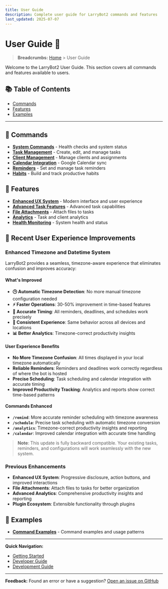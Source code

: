 ```yaml
---
title: User Guide
description: Complete user guide for LarryBot2 commands and features
last_updated: 2025-07-07
---
```


# User Guide 👥

> **Breadcrumbs:** [Home](../../README.md) > User Guide

Welcome to the LarryBot2 User Guide. This section covers all commands and features available to users.

## 📚 Table of Contents
- [Commands](#commands)
- [Features](#features)
- [Examples](#examples)

---

## 📝 Commands
- **[System Commands](commands/system-commands.md)** - Health checks and system status
- **[Task Management](commands/task-management.md)** - Create, edit, and manage tasks
- **[Client Management](commands/client-management.md)** - Manage clients and assignments
- **[Calendar Integration](commands/calendar-integration.md)** - Google Calendar sync
- **[Reminders](commands/reminders.md)** - Set and manage task reminders
- **[Habits](commands/habits.md)** - Build and track productive habits

## 🚀 Features
- **[Enhanced UX System](features/enhanced-ux.md)** - Modern interface and user experience
- **[Advanced Task Features](features/advanced-tasks.md)** - Advanced task capabilities
- **[File Attachments](features/file-attachments.md)** - Attach files to tasks
- **[Analytics](features/analytics.md)** - Task and client analytics
- **[Health Monitoring](features/health-monitoring.md)** - System health and status

## 🚀 Recent User Experience Improvements

### **Enhanced Timezone and Datetime System**
LarryBot2 provides a seamless, timezone-aware experience that eliminates confusion and improves accuracy:

#### **What's Improved**
- **🕒 Automatic Timezone Detection**: No more manual timezone configuration needed
- **⚡ Faster Operations**: 30-50% improvement in time-based features
- **🎯 Accurate Timing**: All reminders, deadlines, and schedules work precisely
- **📱 Consistent Experience**: Same behavior across all devices and locations
- **📊 Better Analytics**: Timezone-correct productivity insights

#### **User Experience Benefits**
- **No More Timezone Confusion**: All times displayed in your local timezone automatically
- **Reliable Reminders**: Reminders and deadlines work correctly regardless of where the bot is hosted
- **Precise Scheduling**: Task scheduling and calendar integration with accurate timing
- **Improved Productivity Tracking**: Analytics and reports show correct time-based patterns

#### **Commands Enhanced**
- **`/remind`**: More accurate reminder scheduling with timezone awareness
- **`/schedule`**: Precise task scheduling with automatic timezone conversion
- **`/analytics`**: Timezone-correct productivity insights and reporting
- **`/calendar`**: Improved calendar integration with accurate time handling

> **Note**: This update is fully backward compatible. Your existing tasks, reminders, and configurations will work seamlessly with the new system.

### **Previous Enhancements**
- **Enhanced UX System**: Progressive disclosure, action buttons, and improved interactions
- **File Attachments**: Attach files to tasks for better organization
- **Advanced Analytics**: Comprehensive productivity insights and reporting
- **Plugin Ecosystem**: Extensible functionality through plugins

## 📖 Examples
- **[Command Examples](examples.md)** - Command examples and usage patterns

---

**Quick Navigation:**
- [Getting Started](../../getting-started/installation.md)
- [Developer Guide](../../developer-guide/architecture/overview.md)
- [Development Guide](../../developer-guide/development/deployment.md)

---

**Feedback:** Found an error or have a suggestion? [Open an issue on GitHub](https://github.com/your-repo/issues) 